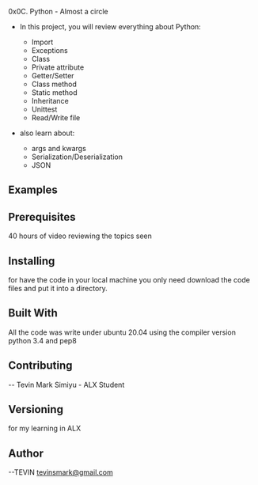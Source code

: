 0x0C. Python - Almost a circle

* In this project, you will review everything about Python:                     
                                                                                
  * Import
  * Exceptions
  * Class
  * Private attribute
  * Getter/Setter
  * Class method
  * Static method
  * Inheritance
  *  Unittest
  * Read/Write file
* also learn about:
  * args and kwargs
  * Serialization/Deserialization
  * JSON
## Examples                                                                     
## Prerequisites
40 hours of video reviewing the topics seen                                     
## Installing

for have the code in your local machine you only need download the code files and put it into a directory.
## Built With

All the code was write under ubuntu 20.04 using the compiler version            
python 3.4 and pep8                                                             

## Contributing

-- Tevin Mark Simiyu - ALX Student                                          

## Versioning
for my learning in ALX

## Author

--TEVIN  tevinsmark@gmail.com

